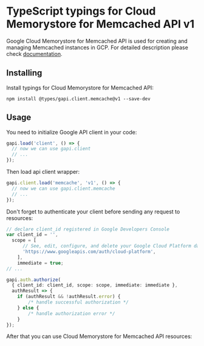 # TypeScript typings for Cloud Memorystore for Memcached API v1

Google Cloud Memorystore for Memcached API is used for creating and managing Memcached instances in GCP.
For detailed description please check [documentation](https://cloud.google.com/memorystore/).

## Installing

Install typings for Cloud Memorystore for Memcached API:

```
npm install @types/gapi.client.memcache@v1 --save-dev
```

## Usage

You need to initialize Google API client in your code:

```typescript
gapi.load('client', () => {
  // now we can use gapi.client
  // ...
});
```

Then load api client wrapper:

```typescript
gapi.client.load('memcache', 'v1', () => {
  // now we can use gapi.client.memcache
  // ...
});
```

Don't forget to authenticate your client before sending any request to resources:

```typescript
// declare client_id registered in Google Developers Console
var client_id = '',
  scope = [ 
      // See, edit, configure, and delete your Google Cloud Platform data
      'https://www.googleapis.com/auth/cloud-platform',
    ],
    immediate = true;
// ...

gapi.auth.authorize(
  { client_id: client_id, scope: scope, immediate: immediate },
  authResult => {
    if (authResult && !authResult.error) {
        /* handle successful authorization */
    } else {
        /* handle authorization error */
    }
});
```

After that you can use Cloud Memorystore for Memcached API resources:

```typescript
```
